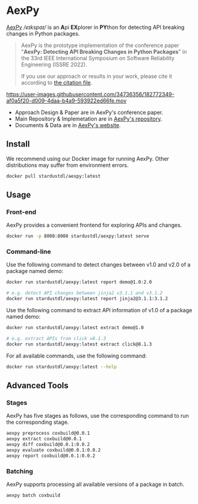 # AexPy

[AexPy](https://aexpy.netlify.app) */eɪkspaɪ/* is an **A**pi **EX**plorer in **PY**thon for detecting API breaking changes in Python packages.

> AexPy is the prototype implementation of the conference paper "**AexPy: Detecting API Breaking Changes in Python Packages**" in the 33rd IEEE International Symposium on Software Reliability Engineering (ISSRE 2022).
> 
> If you use our approach or results in your work, please cite it according to [the citation file](CITATIONS.bib).

https://user-images.githubusercontent.com/34736356/182772349-af0a5f20-d009-4daa-b4a9-593922ed66fe.mov

- Approach Design & Paper are in AexPy's conference paper.
- Main Repository & Implemetation are in [AexPy's repository](https://github.com/StardustDL/aexpy).
- Documents & Data are in [AexPy's website](https://aexpy.netlify.app/).

## Install

We recommend using our Docker image for running AexPy. Other distributions may suffer from environment errors.

```sh
docker pull stardustdl/aexpy:latest
```

## Usage

### Front-end

AexPy provides a convenient frontend for exploring APIs and changes.

```sh
docker run -p 8008:8008 stardustdl/aexpy:latest serve
```

### Command-line

Use the following command to detect changes between v1.0 and v2.0 of a package named demo:

```sh
docker run stardustdl/aexpy:latest report demo@1.0:2.0

# e.g. detect API changes between jinja2 v3.1.1 and v3.1.2
docker run stardustdl/aexpy:latest report jinja2@3.1.1:3.1.2
```

Use the following command to extract API information of v1.0 of a package named demo:

```sh
docker run stardustdl/aexpy:latest extract demo@1.0

# e.g. extract APIs from click v8.1.3
docker run stardustdl/aexpy:latest extract click@8.1.3
```

For all available commands, use the following command:

```sh
docker run stardustdl/aexpy:latest --help
```

## Advanced Tools

### Stages

AexPy has five stages as follows, use the corresponding command to run the corresponding stage.

```sh
aexpy preprocess coxbuild@0.0.1
aexpy extract coxbuild@0.0.1
aexpy diff coxbuild@0.0.1:0.0.2
aexpy evaluate coxbuild@0.0.1:0.0.2
aexpy report coxbuild@0.0.1:0.0.2
```

### Batching

AexPy supports processing all available versions of a package in batch.

```sh
aexpy batch coxbuild
```
